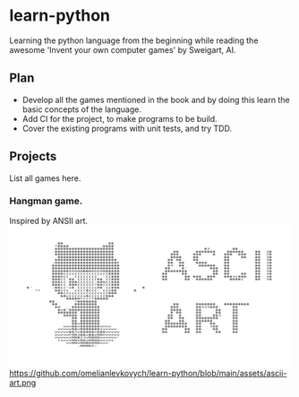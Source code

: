 # learn-python
Learning the python language from the beginning while reading the awesome 'Invent your own computer games' by Sweigart, AI.
## Plan
- Develop all the games mentioned in the book and by doing this learn the basic concepts of the language.
- Add CI for the project, to make programs to be build.
- Cover the existing programs with unit tests, and try TDD.


## Projects
List all games here.


### Hangman game.
Inspired by ANSII art.
![ildasm](https://github.com/omelianlevkovych/learn-python/blob/main/assets/ascii-art.png)
https://github.com/omelianlevkovych/learn-python/blob/main/assets/ascii-art.png
